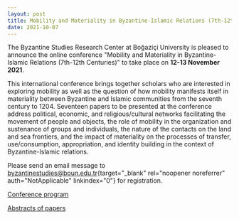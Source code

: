 ```yaml
---
layout: post
title: Mobility and Materiality in Byzantine-Islamic Relations (7th-12th Centuries)
date: 2021-10-07
---
```


The Byzantine Studies Research Center at Boğaziçi University is pleased
to announce the online conference "Mobility and Materiality in
Byzantine-Islamic Relations (7th-12th Centuries)" to take place on
**12-13 November 2021**.

This international conference brings
together scholars who are interested in exploring mobility as well as
the question of how mobility manifests itself in materiality between
Byzantine and Islamic communities from the seventh century to 1204.
Seventeen papers to be presented at the conference address political,
economic, and religious/cultural networks facilitating the movement of
people and objects, the role of mobility in the organization and
sustenance of groups and individuals, the nature of the contacts on the
land and sea frontiers, and the impact of materiality on the processes
of transfer, use/consumption, appropriation, and identity building in
the context of Byzantine-Islamic relations.

Please send an
email message to
[byzantinestudies@boun.edu.tr](mailto:byzantinestudies@boun.edu.tr){target="_blank"
rel="noopener noreferrer" auth="NotApplicable" linkindex="0"} for
registration.

[Conference
program](http://www.aabs.org.au/wp-content/uploads/2021/10/Program-mobility-and-materiality-Istanbul-November-2021.pdf)

[Abstracts
of
papers](http://www.aabs.org.au/wp-content/uploads/2021/10/ABSTRACTS-Mobility-and-Materiality.pdf)
